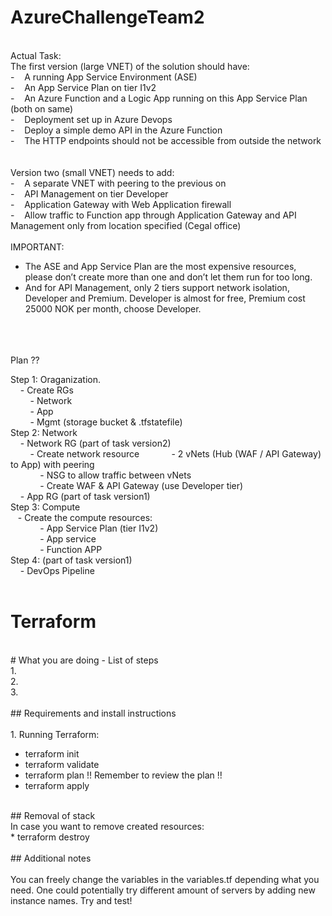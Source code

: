 # AzureChallengeTeam2
<br>
Actual Task: <br>
The first version (large VNET) of the solution should have:<br>
-    A running App Service Environment (ASE)<br>
-    An App Service Plan on tier I1v2<br>
-    An Azure Function and a Logic App running on this App Service Plan (both on same)<br>
-    Deployment set up in Azure Devops<br>
-    Deploy a simple demo API in the Azure Function<br>
-    The HTTP endpoints should not be accessible from outside the network<br>
<br><br>
Version two (small VNET) needs to add:<br>
-    A separate VNET with peering to the previous on<br>
-    API Management on tier Developer<br>
-    Application Gateway with Web Application firewall<br>
-    Allow traffic to Function app through Application Gateway and API Management only from location specified (Cegal office)<br>
<br>
IMPORTANT: <br>

- The ASE and App Service Plan are the most expensive resources, please don’t create more than one and don’t let them run for too long.<br>
- And for API Management, only 2 tiers support network isolation, Developer and Premium. Developer is almost for free, Premium cost 25000 NOK per month, choose Developer.<br>
<br><br><br>

Plan ?? <br>

Step 1: Oraganization.<br>
    - Create RGs<br>
        - Network<br>
        - App<br>
        - Mgmt (storage bucket & .tfstatefile)<br>
Step 2: Network<br>
    - Network RG (part of task version2)<br>
        - Create network resource
            - 2 vNets (Hub (WAF / API Gateway) to App) with peering<br>
            - NSG to allow traffic between vNets<br>
            - Create WAF & API Gateway (use Developer tier)<br>
    - App RG (part of task version1)<br>
Step 3: Compute<br>
    - Create the compute resources:<br>
            - App Service Plan (tier I1v2)<br>
            - App service<br>
            - Function APP<br>
Step 4: (part of task version1)<br>
    - DevOps Pipeline<br>
<br>
# Terraform<br>
<br>
# What you are doing - List of steps<br>
1.<br>
2.<br>
3.<br>
<br>
## Requirements and install instructions<br>
<br>
1. Running Terraform:<br>

* terraform init<br>
* terraform validate<br>
* terraform plan !! Remember to review the plan !!<br>
* terraform apply<br>
<br>
## Removal of stack<br>
In case you want to remove created resources:<br>
* terraform destroy<br>
<br>
## Additional notes<br>
<br>
You can freely change the variables in the variables.tf depending what you need. One could potentially try different amount of servers by adding new instance names. Try and test!<br>
